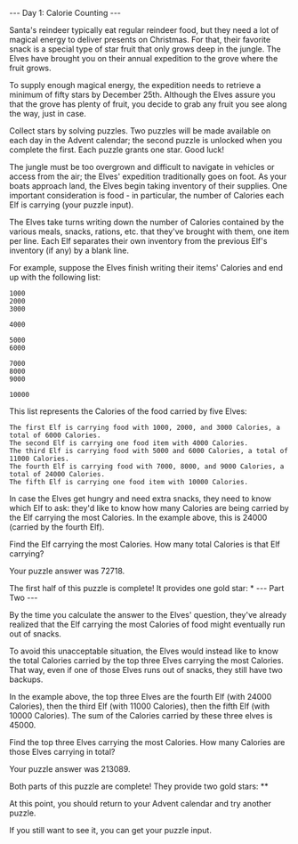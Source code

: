 --- Day 1: Calorie Counting ---

Santa's reindeer typically eat regular reindeer food, but they need a lot of magical energy to deliver presents on 
Christmas. For that, their favorite snack is a special type of star fruit that only grows deep in the jungle. The 
Elves have brought you on their annual expedition to the grove where the fruit grows.

To supply enough magical energy, the expedition needs to retrieve a minimum of fifty stars by December 25th. 
Although the Elves assure you that the grove has plenty of fruit, you decide to grab any fruit you see along the 
way, just in case.

Collect stars by solving puzzles. Two puzzles will be made available on each day in the Advent calendar; the second 
puzzle is unlocked when you complete the first. Each puzzle grants one star. Good luck!

The jungle must be too overgrown and difficult to navigate in vehicles or access from the air; the Elves' expedition 
traditionally goes on foot. As your boats approach land, the Elves begin taking inventory of their supplies. One 
important consideration is food - in particular, the number of Calories each Elf is carrying (your puzzle input).

The Elves take turns writing down the number of Calories contained by the various meals, snacks, rations, etc. that 
they've brought with them, one item per line. Each Elf separates their own inventory from the previous Elf's 
inventory (if any) by a blank line.

For example, suppose the Elves finish writing their items' Calories and end up with the following list:

```
1000
2000
3000

4000

5000
6000

7000
8000
9000

10000
```

This list represents the Calories of the food carried by five Elves:

    The first Elf is carrying food with 1000, 2000, and 3000 Calories, a total of 6000 Calories.
    The second Elf is carrying one food item with 4000 Calories.
    The third Elf is carrying food with 5000 and 6000 Calories, a total of 11000 Calories.
    The fourth Elf is carrying food with 7000, 8000, and 9000 Calories, a total of 24000 Calories.
    The fifth Elf is carrying one food item with 10000 Calories.

In case the Elves get hungry and need extra snacks, they need to know which Elf to ask: they'd like to know how 
many Calories are being carried by the Elf carrying the most Calories. In the example above, this is 24000 (carried 
by the fourth Elf).

Find the Elf carrying the most Calories. How many total Calories is that Elf carrying?

Your puzzle answer was 72718.

The first half of this puzzle is complete! It provides one gold star: *
--- Part Two ---

By the time you calculate the answer to the Elves' question, they've already realized that the Elf carrying the most 
Calories of food might eventually run out of snacks.

To avoid this unacceptable situation, the Elves would instead like to know the total Calories carried by the top 
three Elves carrying the most Calories. That way, even if one of those Elves runs out of snacks, they still have 
two backups.

In the example above, the top three Elves are the fourth Elf (with 24000 Calories), then the third Elf (with 11000 
Calories), then the fifth Elf (with 10000 Calories). The sum of the Calories carried by these three elves is 45000.

Find the top three Elves carrying the most Calories. How many Calories are those Elves carrying in total?

Your puzzle answer was 213089.

Both parts of this puzzle are complete! They provide two gold stars: **

At this point, you should return to your Advent calendar and try another puzzle.

If you still want to see it, you can get your puzzle input.